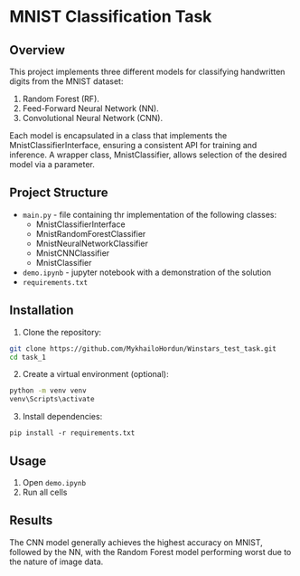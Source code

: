 # MNIST Classification Task
## Overview

This project implements three different models for classifying handwritten digits from the MNIST dataset:

1. Random Forest (RF).
2. Feed-Forward Neural Network (NN).
3. Convolutional Neural Network (CNN).

Each model is encapsulated in a class that implements the MnistClassifierInterface, ensuring a consistent API for training and inference. A wrapper class, MnistClassifier, allows selection of the desired model via a parameter.

## Project Structure

* `main.py` - file containing thr implementation of the following classes:
  - MnistClassifierInterface
  - MnistRandomForestClassifier
  - MnistNeuralNetworkClassifier
  - MnistCNNClassifier
  - MnistClassifier
* `demo.ipynb` - jupyter notebook with a demonstration of the solution
* `requirements.txt`

## Installation

1. Clone the repository:
```sh
git clone https://github.com/MykhailoHordun/Winstars_test_task.git
cd task_1
```
2. Create a virtual environment (optional):
```sh
python -m venv venv
venv\Scripts\activate
```
3. Install dependencies:
```dh
pip install -r requirements.txt
```

## Usage

1. Open `demo.ipynb`
2. Run all cells

## Results

The CNN model generally achieves the highest accuracy on MNIST, followed by the NN, with the Random Forest model performing worst due to the nature of image data.
